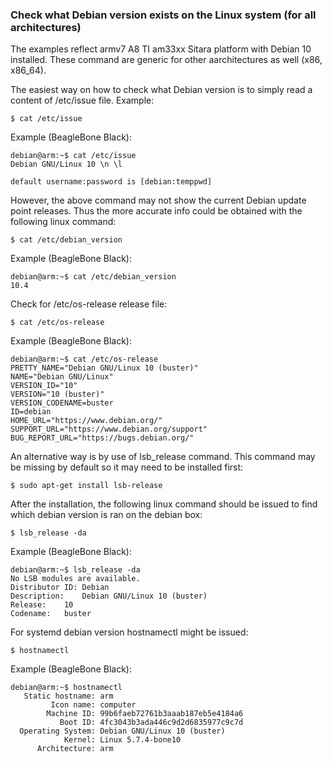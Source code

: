 ### Check what Debian version exists on the Linux system (for all architectures)

The examples reflect armv7 A8 TI am33xx Sitara platform with Debian 10 installed.
These command are generic for other aarchitectures as well (x86, x86_64).

The easiest way on how to check what Debian version is to simply read a content
of /etc/issue file. Example:

	$ cat /etc/issue

Example (BeagleBone Black):

	debian@arm:~$ cat /etc/issue
	Debian GNU/Linux 10 \n \l

	default username:password is [debian:temppwd]

However, the above command may not show the current Debian update point releases.
Thus the more accurate info could be obtained with the following linux command:

	$ cat /etc/debian_version

Example (BeagleBone Black):

	debian@arm:~$ cat /etc/debian_version
	10.4

Check for /etc/os-release release file:

	$ cat /etc/os-release

Example (BeagleBone Black):

	debian@arm:~$ cat /etc/os-release
	PRETTY_NAME="Debian GNU/Linux 10 (buster)"
	NAME="Debian GNU/Linux"
	VERSION_ID="10"
	VERSION="10 (buster)"
	VERSION_CODENAME=buster
	ID=debian
	HOME_URL="https://www.debian.org/"
	SUPPORT_URL="https://www.debian.org/support"
	BUG_REPORT_URL="https://bugs.debian.org/"

An alternative way is by use of lsb_release command. This command may be missing
by default so it may need to be installed first:

	$ sudo apt-get install lsb-release

After the installation, the following linux command should be issued to find which
debian version is ran on the debian box:

	$ lsb_release -da

Example (BeagleBone Black):

	debian@arm:~$ lsb_release -da
	No LSB modules are available.
	Distributor ID:	Debian
	Description:	Debian GNU/Linux 10 (buster)
	Release:	10
	Codename:	buster

For systemd debian version hostnamectl might be issued:

	$ hostnamectl

Example	(BeagleBone Black):

	debian@arm:~$ hostnamectl
	   Static hostname: arm
	         Icon name: computer
	        Machine ID: 99b6faeb72761b3aaab187eb5e4184a6
	           Boot ID: 4fc3043b3ada446c9d2d6835977c9c7d
	  Operating System: Debian GNU/Linux 10 (buster)
	            Kernel: Linux 5.7.4-bone10
	      Architecture: arm
